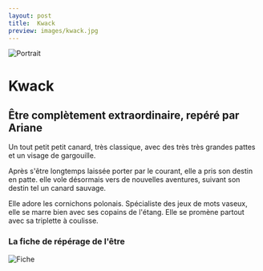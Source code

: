 ```yaml
---
layout: post
title:  Kwack
preview: images/kwack.jpg
---
```


![Portrait](/csf4/images/kwack.jpg)

# Kwack
## Être complètement extraordinaire, repéré par Ariane
Un tout petit petit canard, très classique, avec des très très grandes pattes et un visage de gargouille. 

Après s'être longtemps laissée porter par le courant, elle a pris son destin en patte. elle vole désormais vers de nouvelles aventures, suivant son destin tel un canard sauvage. 

Elle adore les cornichons polonais. Spécialiste des jeux de mots vaseux, elle se marre bien avec ses copains de l'étang. Elle se promène partout avec sa triplette à coulisse. 



### La fiche de répérage de l'être

![Fiche](/csf4/images/fiche_kwack.jpeg)

